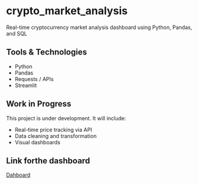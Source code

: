# crypto_market_analysis
Real-time cryptocurrency market analysis dashboard using Python, Pandas, and SQL

## Tools & Technologies
- Python
- Pandas
- Requests / APIs
- Streamlit

## Work in Progress
This project is under development. It will include:
- Real-time price tracking via API
- Data cleaning and transformation
- Visual dashboards

## Link forthe dashboard
[Dahboard](https://cryptomarketanalysis-daczvbhn5h6yc44nnvntj9.streamlit.app/)